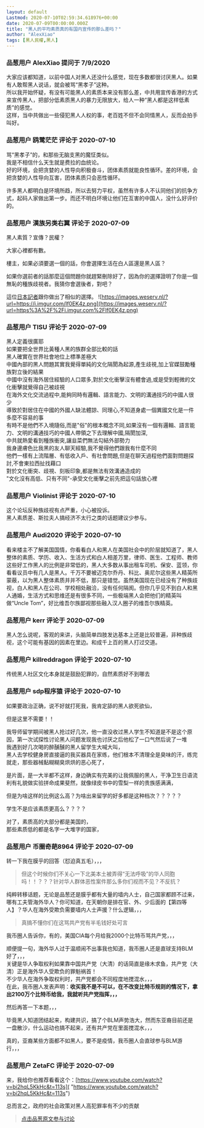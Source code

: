 ```yaml
---
layout: default
Lastmod: 2020-07-10T02:59:34.618976+00:00
date: 2020-07-09T00:00:00.000Z
title: "黑人的平均素质真的有国内宣传的那么差吗？"
author: "AlexXiao"
tags: [黑人民權,黑人]
---
```



### 品葱用户 **AlexXiao** 提问于 7/9/2020
    
大家应该都知道，以前中国人对黑人还没什么感觉，现在多数都很讨厌黑人。如果有人敢帮黑人说话，就会被骂“黑孝子”这种。  
所以我开始怀疑，有没有可能黑人的素质本来没有那么差，中共用宣传香港的方式来宣传黑人，把部分低素质黑人的暴力无限放大，给人一种“黑人都是这样低素质”的感觉。  
这样，当中共做出一些侵犯黑人人权的事，老百姓不但不会同情黑人，反而会拍手叫好。
    
                

### 品葱用户 **鸥鹭茫茫** 评论于 2020-07-10
        
骂“黑孝子”的，和那些无脑支黑的魔怔类似。  
我是不相信什么天生就是费拉的血统论。  
好的环境，会把贪婪的人性导向积极奋斗，团体素质就能良性循环。差的环境，会把贪婪的人性导向互害，团体素质只会恶性循环。  
  
许多黑人都明白是环境所趋，所以去努力平权，虽然有许多人不认同他们的抗争方式，起码人家做出第一步。而还不明白环境让他们在互害的中国人，没什么好评价的。
        
                

### 品葱用户 **漢族另类右翼** 评论于 2020-07-09
        
黑人素質？宣傳？民權？  
  
大家心裡都有數。  
  
樓主，如果必須要選一個的話，你會選擇生活在白人區還是黑人區？  
  
如果你選前者的話那麼這個問題你就趕緊刪除好了，因為你的選擇證明了你是一個無恥的種族歧視者。我猜你會選後者，對吧？  
  
這位[日本記者]( "https://www.nationalistreview.net/2020/06/23/japanese-reporter-tries-to-prove-blm-is-peaceful-leaves-with-a-black-eye-15-minutes-later/")跟你做出了相似的選擇。  
![https://images.weserv.nl/?url=https://i.imgur.com/lf0EK4z.png](https://images.weserv.nl/?url=https%3A%2F%2Fi.imgur.com%2Flf0EK4z.png)
        
                

### 品葱用户 **TISU** 评论于 2020-07-09
        
黑人定義很廣耶  
如果要把全世界比黃種人黑的族群全部比較的話  
黑人確實在世界社會地位上標準差極大  
中國內部的黑人問題其實我覺得單純的文化隔閡為起源,產生歧視,加上官媒鼓勵種族對立後的結果  
中國中沒有海外居住經驗的人口眾多,對於文化衝擊沒有體會過,或是受到輕微的文化衝擊就覺得自己被歧視  
在海外文化交流過程中,能夠同時有邏輯、語言能力、文明的溝通技巧的中國人很少  
導致於對居住在中國的外國人缺法體諒、同理心,不知道身處一個異國文化是一件多麼不容易的事  
有時不是他們不入境隨俗,而是"俗"的根本概念不同,如果沒有一個有邏輯、語言能力、文明的溝通技巧的中國人帶領之下去理解中國,隔閡加深,  
中共就熱愛看到種族衝突,讓韭菜們無法勾結外部勢力  
我身邊膚色比我黑的友人聊天經驗,我不覺得他們跟我有什麼不同  
他們一樣有上流階層、有低收入戶、有社會問題,但是在聊天過程他們面對問題探討,不會東拉西扯找藉口  
對於文化衝突、歧視、刻板印象,都是無法有效溝通造成的  
"文化沒有高低、只有不同"-承受文化衝擊之前先把這句話放心裡
        
                

### 品葱用户 **Violinist** 评论于 2020-07-10
        
这个论坛反种族歧视有点严重，小心被投诉。  
黑人素质差、斯拉夫人搞经济不太行之类的话题建议少参与。
        
                

### 品葱用户 **Audi2020** 评论于 2020-07-10
        
看来楼主不了解美国国情，你看看白人和黑人在美国社会中的阶层就知道了，黑人整体的素质、学历、收入、生活方式和白人相差万里，律师、医生、工程师、教师这些好工作黑人的比例是非常低的，黑人大多数从事出租车司机、保安、蓝领，你看看议员中有几人是黑人。千万不要被迈克尔乔丹、科比、奥尼尔这些黑人精英所蒙蔽，以为黑人整体素质并并不低，那只是错觉。虽然美国现在已经没有了种族歧视，白人和黑人在公司、学校相处融洽，没有任何隔阂。但你几乎见不到白人和黑人通婚，生活方式和思维还是有很多不同，一些极端黑人会把他们的精英叫做“Uncle Tom”，好比维吾尔族鄙视那些融入汉人圈子的维吾尔族精英。
        
                

### 品葱用户 **kerr** 评论于 2020-07-09
        
黑人怎么说呢，客观的来讲，头脑简单四肢发达基本上还是比较普遍，非种族歧视，这个可能有基因的因素在里边。和成千上百的黑人打过交道。
        
                

### 品葱用户 **killreddragon** 评论于 2020-07-10
        
传统黑人社区文化本身就是鼓励犯罪的，自然素质好不到哪去
        
                

### 品葱用户 **sdp程序猿** 评论于 2020-07-10
        
如果要政治正确，说不好就打死我，我肯定舔的黑人欲死欲仙，  
  
但是这里不需要！！  
  
  
我导师留学期间被黑人抢过好几次，他一直没收过黑人学生不知道是不是这个原因，第一次试探性讨论黑人问题发现我也讨厌之后他松了一口气然后说了一堆  
我遇到好几次喝的醉醺醺的黑人留学生大喊大叫，  
黑人去学校健身房直接逼的我买器具在家练，他们根本不清理全是臭味的汗，练完就走，那些器械黏糊糊臭烘烘的恶心死了，  
  
  
是片面，是一大半都不这样，身边确实有完美的让我佩服的黑人，干净卫生日语流利有礼貌做实验拼命成果斐然，就像绿皮书中的雪梨一样的贵族感满满，  
  
但是为啥这样的比例这么高？为啥出来留学的好多都是这种档次？？？？？  
  
学生不是应该素质更高么？？？？  
  
对了，素质高的大部分都是美国的，  
那些素质低的都是名字一大堆字的国家，
        
                

### 品葱用户 **币圈奇葩8964** 评论于 2020-07-09
        
转一下我在膜乎的回答（怼迫真五毛），，，  
  

> 但这个时候你们不关心一下北美本土被弄得“无法呼吸”的华人同胞吗！！？？？针对华人群体恶性案件那么多你们视而不见？不反抗？

  
  
纯粹转移话题，无论是品葱还是膜乎都有大量的墙内人士，自己国家都顾不过来，哪有工夫管海外华人？你可知道，在天朝你是排在官、外、少后面的【第四等人】？华人在海外受欺负需要墙内人士声援？什么逻辑，，，  
  

> 真搞不懂你们在这骂共产党有半毛钱好处可言

  
  
我币圈人告诉你，有的，美国CIA每个月给我2000个比特币骂共产党，，，  
  
顺便提一句，海外华人过于温顺闹不出事我也知道，我币圈人还是直球支持BLM好了，，，  
关键是华人争取权利如果靠中国共产党（大清）的话简直是缘木求鱼，共产党（大清）正是海外华人受欺负的罪魁祸首！  
不少华人在海外争取权利时，共产党都会不同程度地搅混水，，，  
在此，我币圈人发表声明：**收买我不是不可以，在不改变比特币规则的情况下，拿出2100万个比特币给我，我就听共产党指挥，，，**  
  
然后再答一下本题，，，  
  
毕竟黑人知道团结起来，构建共识，搞了个BLM声势浩大，然而东亚裔目前还是一盘散沙，什么运动也搞不起来，还有共产党在里面搅混水，，，  
  
真的，亚裔某些方面都不如黑人，要不是疫情，我币圈人会直球参与BLM游行，，，
        
                

### 品葱用户 **ZetaFC** 评论于 2020-07-09
        
来，我给你也推荐看看这个：[https://www.youtube.com/watch?v=bi2hqL5KkHc&t=113s]( "https://www.youtube.com/watch?v=bi2hqL5KkHc&t=113s")  
  
总而言之，政府的社会政策对黑人高犯罪率有不少的贡献
        
                





> [点击品葱原文参与讨论](https://pincong.rocks/question/28265)

